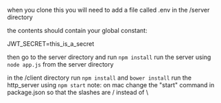 

when you clone this you will need to add a file called .env in the /server directory

the contents should contain your global constant:

JWT_SECRET=this_is_a_secret


then go to the server directory and run `npm install`
run the server using `node app.js` from the server directory

in the /client directory run `npm install` and `bower install`
run the http_server using `npm start` note: on mac change the "start" command in package.json so that the slashes are / instead of \\
